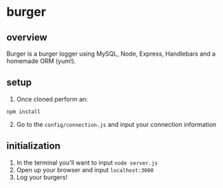 # burger

## overview
Burger is a burger logger using MySQL, Node, Express, Handlebars and a homemade ORM (yum!).

## setup
1. Once cloned perform an:
```
npm install
```

2. Go to the ```config/connection.js``` and input your connection information

## initialization
1. In the terminal you'll want to input ```node server.js``` 
2. Open up your browser and input ```localhost:3000```
3. Log your burgers!
